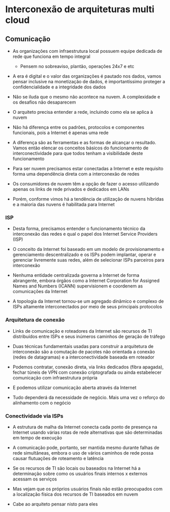 # Interconexão de arquiteturas multi cloud

## Comunicação 

- As organizações com infraestrutura local possuem equipe dedicada de rede que funciona em tempo integral 
    - Pensem no sobreaviso, plantão, operações 24x7 e etc

- A era é digital e o valor das organizações é pautado nos dados, vamos pensar inclusive na monetização de dados, é importantíssimo proteger a confidencialidade e a integridade dos dados

- Não se iluda que o mesmo não acontece na nuvem. A complexidade e os desafios não desaparecem

- O arquiteto precisa entender a rede, incluindo como ela se aplica à nuvem

- Não há diferença entre os padrões, protocolos e componentes funcionais, pois a Internet é apenas uma rede

- A diferença são as ferramentas e as formas de alcançar o resultado. Vamos então elencar os conceitos básicos do funcionamento de interconectividade para que todos tenham a visibilidade deste funcionamento

- Para ser nuvem precisamos estar conectadas a Internet e este requisito forma uma dependência direta com a interconexão de redes

- Os consumidores de nuvem têm a opção de fazer o acesso utilizando apenas os links de rede privados e dedicados em LANs

- Porém, conforme vimos há a tendência de utilização de nuvens híbridas e a maioria das nuvens é habilitada para Internet

### ISP

- Desta forma, precisamos entender o funcionamento técnico da interconexão das redes e qual o papel dos Internet Service Providers (ISP)

- O conceito da Internet foi baseado em um modelo de provisionamento e gerenciamento descentralizado e os ISPs podem implantar, operar e gerenciar livremente suas redes, além de selecionar ISPs parceiros para interconexão

- Nenhuma entidade centralizada governa a Internet de forma abrangente, embora órgãos como a Internet Corporation for Assigned Names and Numbers (ICANN) supervisionem e coordenem as comunicações da Internet

- A topologia da Internet tornou-se um agregado dinâmico e complexo de ISPs altamente interconectados por meio de seus principais protocolos

### Arquitetura de conexão

- Links de comunicação e roteadores da Internet são recursos de TI distribuídos entre ISPs e seus inúmeros caminhos de geração de tráfego

- Duas técnicas fundamentais usadas para construir a arquitetura de interconexão são a comutação de pacotes não orientada a conexão (redes de datagramas) e a interconectividade baseada em roteador

- Podemos contratar, conexão direta, via links dedicados (fibra apagada), fechar túneis de VPN com conexão criptografada ou ainda estabelecer comunicação com infraestrutura própria

- E podemos utilizar comunicação aberta através da Internet

- Tudo dependerá da necessidade de negócio. Mais uma vez o reforço do alinhamento com o negócio

### Conectividade via ISPs

- A estrutura de malha da Internet conecta cada ponto de presença na Internet usando várias rotas de rede alternativas que são determinadas em tempo de execução

- A comunicação pode, portanto, ser mantida mesmo durante falhas de rede simultâneas, embora o uso de vários caminhos de rede possa causar flutuações de roteamento e latência

- Se os recursos de TI são locais ou baseados na Internet há a determinação sobre como os usuários finais internos x externos acessam os serviços

- Mas vejam que os próprios usuários finais não estão preocupados com a localização física dos recursos de TI baseados em nuvem

- Cabe ao arquiteto pensar nisto para eles